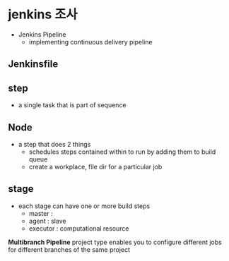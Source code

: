 # jenkins 조사

- Jenkins Pipeline
    - implementing continuous delivery pipeline

## Jenkinsfile

## step

- a single task that is part of sequence

## Node

- a step that does 2 things
    - schedules steps contained within to run by adding them to build queue
    - create a workplace, file dir for a particular job

## stage

- each stage can have one or more build steps
    - master :
    - agent : slave
    - executor : computational resource

**Multibranch Pipeline** project type enables you to configure different jobs for different branches of the same project
